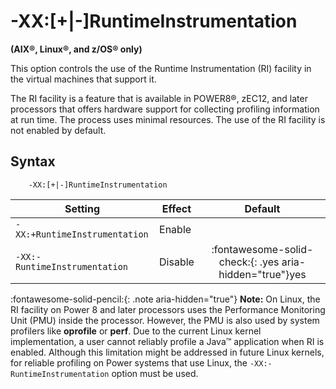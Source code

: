 <!--
* Copyright (c) 2017, 2023 IBM Corp. and others
*
* This program and the accompanying materials are made
* available under the terms of the Eclipse Public License 2.0
* which accompanies this distribution and is available at
* https://www.eclipse.org/legal/epl-2.0/ or the Apache
* License, Version 2.0 which accompanies this distribution and
* is available at https://www.apache.org/licenses/LICENSE-2.0.
*
* This Source Code may also be made available under the
* following Secondary Licenses when the conditions for such
* availability set forth in the Eclipse Public License, v. 2.0
* are satisfied: GNU General Public License, version 2 with
* the GNU Classpath Exception [1] and GNU General Public
* License, version 2 with the OpenJDK Assembly Exception [2].
*
* [1] https://www.gnu.org/software/classpath/license.html
* [2] https://openjdk.org/legal/assembly-exception.html
*
* SPDX-License-Identifier: EPL-2.0 OR Apache-2.0 OR GPL-2.0 WITH
* Classpath-exception-2.0 OR LicenseRef-GPL-2.0 WITH Assembly-exception
-->

# -XX:\[+|-\]RuntimeInstrumentation  

**(AIX&reg;, Linux&reg;, and z/OS&reg; only)**

This option controls the use of the Runtime Instrumentation (RI) facility in the virtual machines that support it.

The RI facility is a feature that is available in POWER8&reg;, zEC12, and later processors that offers hardware support for collecting profiling information at run time. The process uses minimal resources. The use of the RI facility is not enabled by default.

## Syntax

        -XX:[+|-]RuntimeInstrumentation

| Setting                       | Effect  | Default                                                                            |
|-------------------------------|---------|:----------------------------------------------------------------------------------:|
| `-XX:+RuntimeInstrumentation` | Enable  |                                                                                    |
| `-XX:-RuntimeInstrumentation` | Disable |  :fontawesome-solid-check:{: .yes aria-hidden="true"}<span class="sr-only">yes</span>|


:fontawesome-solid-pencil:{: .note aria-hidden="true"} **Note:** On Linux, the RI facility on Power 8 and later processors uses the Performance Monitoring Unit (PMU) inside the processor. However, the PMU is also used by system profilers like **oprofile** or **perf**. Due to the current Linux kernel implementation, a user cannot reliably profile a Java&trade; application when RI is enabled. Although this limitation might be addressed in future Linux kernels, for reliable profiling on Power systems that use Linux, the `-XX:-RuntimeInstrumentation` option must be used.


<!-- ==== END OF TOPIC ==== xxruntimeinstrumentation.md ==== -->
